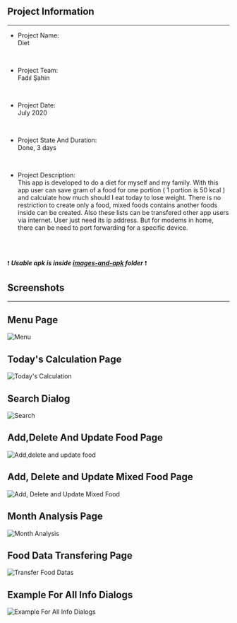 ## Project Information
--- 
* Project Name: <br/>
Diet
<br>

* Project Team: <br/>
Fadıl Şahin
<br>

* Project Date: <br/>
July 2020
<br>

* Project State And Duration: <br/>
Done, 3 days
<br>

* Project Description: <br/>
This app is developed to do a diet for myself and my family. With this app user can save gram of a food for one portion ( 1 portion is 50 kcal ) and calculate how much should I eat today to lose weight. There is no restriction to create only a food, mixed foods contains another foods inside can be created. Also these lists can be transfered other app users via internet. User just need its ip address. But for modems in home, there can be need to port forwarding for a specific device.
<br/>
<br/>

:exclamation: ***Usable apk is inside [images-and-apk](images-and-apk/Diet.apk) folder*** :exclamation:


## Screenshots
---

## Menu Page ##
![Menu](./images-and-apk/1.png)

## Today's Calculation Page ##

![Today's Calculation](./images-and-apk/2.png)

## Search Dialog ##

![Search](./images-and-apk/3.png)

## Add,Delete And Update Food Page ##

![Add,delete and update food](./images-and-apk/4.png)

## Add, Delete and Update Mixed Food Page ##

![Add, Delete and Update Mixed Food](./images-and-apk/5.png)

## Month Analysis Page ##

![Month Analysis](./images-and-apk/6.png)

## Food Data Transfering Page ##

![Transfer Food Datas](./images-and-apk/7.png)

## Example For All Info Dialogs ##

![Example For All Info Dialogs](./images-and-apk/8.png)


